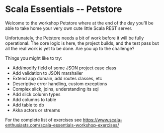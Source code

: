 # Scala Essentials -- Petstore

Welcome to the workshop Petstore where at the end of the day you'll be able to take home your very own cute little Scala REST server.

Unfortunately, the Petstore needs a bit of work before it will be fully operational. The core logic is here, the project builds, and the test pass but all the real work is yet to be done. Are you up to the challenge?

Things you might like to try:
* Add/modify field of some JSON project case class
* Add validation to JSON marshaller
* Extend app domain, add routes classes, etc
* Descriptive error handling, custom exceptions
* Complex slick, joins, understanding its sql
* Add slick column types
* Add columns to table
* Add table to db
* Akka actors or streams

For the complete list of exercises see
https://www.scala-enthusiasts.com/scala-essentials-workshop-exercises/